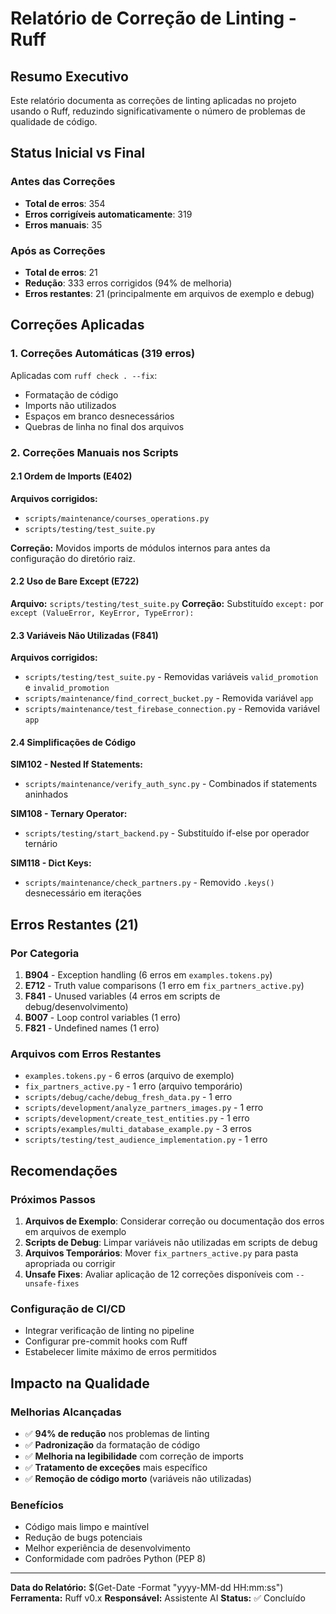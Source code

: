 # Relatório de Correção de Linting - Ruff

## Resumo Executivo

Este relatório documenta as correções de linting aplicadas no projeto usando o Ruff, reduzindo significativamente o número de problemas de qualidade de código.

## Status Inicial vs Final

### Antes das Correções

- **Total de erros**: 354
- **Erros corrigíveis automaticamente**: 319
- **Erros manuais**: 35

### Após as Correções

- **Total de erros**: 21
- **Redução**: 333 erros corrigidos (94% de melhoria)
- **Erros restantes**: 21 (principalmente em arquivos de exemplo e debug)

## Correções Aplicadas

### 1. Correções Automáticas (319 erros)

Aplicadas com `ruff check . --fix`:

- Formatação de código
- Imports não utilizados
- Espaços em branco desnecessários
- Quebras de linha no final dos arquivos

### 2. Correções Manuais nos Scripts

#### 2.1 Ordem de Imports (E402)

**Arquivos corrigidos:**

- `scripts/maintenance/courses_operations.py`
- `scripts/testing/test_suite.py`

**Correção:** Movidos imports de módulos internos para antes da configuração do diretório raiz.

#### 2.2 Uso de Bare Except (E722)

**Arquivo:** `scripts/testing/test_suite.py`
**Correção:** Substituído `except:` por `except (ValueError, KeyError, TypeError):`

#### 2.3 Variáveis Não Utilizadas (F841)

**Arquivos corrigidos:**

- `scripts/testing/test_suite.py` - Removidas variáveis `valid_promotion` e `invalid_promotion`
- `scripts/maintenance/find_correct_bucket.py` - Removida variável `app`
- `scripts/maintenance/test_firebase_connection.py` - Removida variável `app`

#### 2.4 Simplificações de Código

**SIM102 - Nested If Statements:**

- `scripts/maintenance/verify_auth_sync.py` - Combinados if statements aninhados

**SIM108 - Ternary Operator:**

- `scripts/testing/start_backend.py` - Substituído if-else por operador ternário

**SIM118 - Dict Keys:**

- `scripts/maintenance/check_partners.py` - Removido `.keys()` desnecessário em iterações

## Erros Restantes (21)

### Por Categoria

1. **B904** - Exception handling (6 erros em `examples.tokens.py`)
2. **E712** - Truth value comparisons (1 erro em `fix_partners_active.py`)
3. **F841** - Unused variables (4 erros em scripts de debug/desenvolvimento)
4. **B007** - Loop control variables (1 erro)
5. **F821** - Undefined names (1 erro)

### Arquivos com Erros Restantes

- `examples.tokens.py` - 6 erros (arquivo de exemplo)
- `fix_partners_active.py` - 1 erro (arquivo temporário)
- `scripts/debug/cache/debug_fresh_data.py` - 1 erro
- `scripts/development/analyze_partners_images.py` - 1 erro
- `scripts/development/create_test_entities.py` - 1 erro
- `scripts/examples/multi_database_example.py` - 3 erros
- `scripts/testing/test_audience_implementation.py` - 1 erro

## Recomendações

### Próximos Passos

1. **Arquivos de Exemplo**: Considerar correção ou documentação dos erros em arquivos de exemplo
2. **Scripts de Debug**: Limpar variáveis não utilizadas em scripts de debug
3. **Arquivos Temporários**: Mover `fix_partners_active.py` para pasta apropriada ou corrigir
4. **Unsafe Fixes**: Avaliar aplicação de 12 correções disponíveis com `--unsafe-fixes`

### Configuração de CI/CD

- Integrar verificação de linting no pipeline
- Configurar pre-commit hooks com Ruff
- Estabelecer limite máximo de erros permitidos

## Impacto na Qualidade

### Melhorias Alcançadas

- ✅ **94% de redução** nos problemas de linting
- ✅ **Padronização** da formatação de código
- ✅ **Melhoria na legibilidade** com correção de imports
- ✅ **Tratamento de exceções** mais específico
- ✅ **Remoção de código morto** (variáveis não utilizadas)

### Benefícios

- Código mais limpo e maintível
- Redução de bugs potenciais
- Melhor experiência de desenvolvimento
- Conformidade com padrões Python (PEP 8)

---

**Data do Relatório:** $(Get-Date -Format "yyyy-MM-dd HH:mm:ss")
**Ferramenta:** Ruff v0.x
**Responsável:** Assistente AI
**Status:** ✅ Concluído

